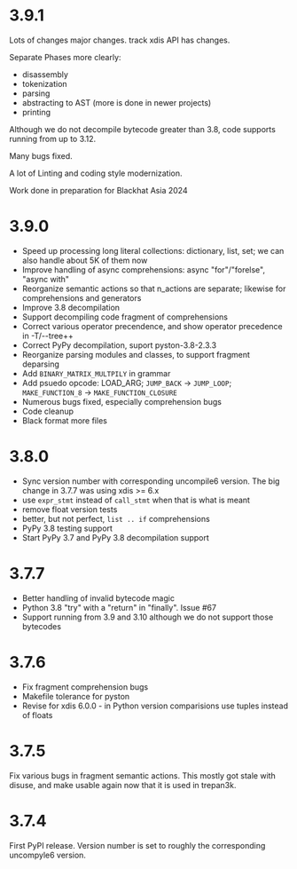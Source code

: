 3.9.1
=====

Lots of changes major changes. track xdis API has changes.

Separate Phases more clearly:
* disassembly
* tokenization
* parsing
* abstracting to AST (more is done in newer projects)
* printing

Although we do not decompile bytecode greater than 3.8, code supports running from up to 3.12.

Many bugs fixed.

A lot of Linting and coding style modernization.

Work done in preparation for Blackhat Asia 2024

3.9.0
=====

* Speed up processing long literal collections: dictionary, list, set; we can also handle about 5K of them now
* Improve handling of async comprehensions: async "for"/"forelse", "async with"
* Reorganize semantic actions so that n_actions are separate; likewise for comprehensions and generators
* Improve 3.8 decompilation
* Support decompiling code fragment of comprehensions
* Correct various operator precendence, and show operator precedence in -T/--tree++
* Correct PyPy decompilation, suport pyston-3.8-2.3.3
* Reorganize parsing modules and classes, to support fragment deparsing
* Add `BINARY_MATRIX_MULTPILY` in grammar
* Add psuedo opcode: LOAD_ARG; `JUMP_BACK` -> `JUMP_LOOP`; `MAKE_FUNCTION_8` -> `MAKE_FUNCTION_CLOSURE`
* Numerous bugs fixed, especially comprehension bugs
* Code cleanup
* Black format more files

3.8.0
=====

* Sync version number with corresponding uncompile6 version. The big change in 3.7.7 was using xdis >= 6.x
* use `expr_stmt` instead of `call_stmt` when that is what is meant
* remove float version tests
* better, but not perfect, `list .. if` comprehensions
* PyPy 3.8 testing support
* Start PyPy 3.7 and PyPy 3.8 decompilation support


3.7.7
=====

* Better handling of invalid bytecode magic
* Python 3.8 "try" with a "return" in "finally". Issue #67
* Support running from 3.9 and 3.10 although we do not support those bytecodes

3.7.6
=====

* Fix fragment comprehension bugs
* Makefile tolerance for pyston
* Revise for xdis 6.0.0 - in  Python version comparisions use tuples instead of floats

3.7.5
=====

Fix various bugs in fragment semantic actions. This mostly got stale with disuse, and make usable again now that it is used in trepan3k.


3.7.4
=====

First PyPI release. Version number is set to roughly the corresponding uncompyle6 version.
